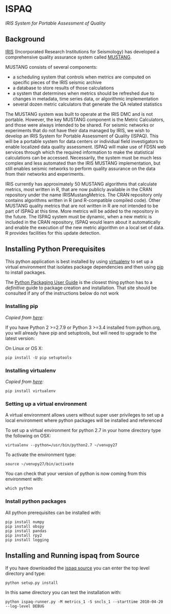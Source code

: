 # ISPAQ

*IRIS System for Portable Assessment of Quality*

## Background

[IRIS](http://www.iris.edu/hq/) (Incorporated Research Institutions for Seismology)
 has developed a comprehensive quality assurance system called
[MUSTANG](http://service.iris.edu/mustang/).

MUSTANG consists of several components:

 * a scheduling system that controls when metrics are computed on specific pieces of the IRIS seismic archive
 * a database to store results of those calculations
 * a system that determines when metrics should be refreshed due to changes in metadata, time series data, or algorithmic implementation
 * several dozen metric calculators that generate the QA related statistics

The MUSTANG system was built to operate at the IRIS DMC and is not portable. 
However, the key MUSTANG component is the Metric Calculators, and those were always
intended to be shared. For seismic networks or experiments that do not have their 
data managed by IRIS, we wish to develop an IRIS System for Portable Assessment of 
Quality (ISPAQ). This will be a portable system for data centers or individual 
field investigators to enable localized data quality assessment. ISPAQ will make
use of FDSN web services through which the required information to make the statistical 
calculations can be accessed. Necessarily, the system must be much less complex and 
less automated than the IRIS MUSTANG implementation, but still enables seismic networks
to perform quality assurance on the data from their networks and experiments.

IRIS currently has approximately 50 MUSTANG algorithms that calculate metrics, most 
written in R, that are now publicly available in the CRAN repository under the name 
IRISMustangMetrics. The CRAN repository only contains algorithms written in R 
(and R-compatible compiled code). Other MUSTANG quality metrics that are not written 
in R are not intended to be part of ISPAQ at this time. More metrics will be added 
to the repository in the future. The ISPAQ system must be dynamic, when a new metric 
is included in the CRAN repository, ISPAQ would learn about it automatically and 
enable the execution of the new metric algorithm on a local set of data. R provides 
facilities for this update detection.

## Installing Python Prerequisites

This python application is best installed by using
[virtualenv](https://python-packaging-user-guide.readthedocs.org/en/latest/projects/#virtualenv)
to set up a virtual environment that isolates package dependencies and then using
[pip](https://python-packaging-user-guide.readthedocs.org/en/latest/projects/#pip)
to install packages.

The
[Python Packaging User Guide](https://python-packaging-user-guide.readthedocs.org/en/latest/installing/)
is the closest thing python has to a *definitive* guide to package creation and installation.
That site should be consulted if any of the instructions below do not work

### Installing pip

*Copied from [here](https://python-packaging-user-guide.readthedocs.org/en/latest/installing/#install-pip-setuptools-and-wheel):*

If you have Python 2 >=2.7.9 or Python 3 >=3.4 installed from python.org, you will already have pip and setuptools, but will need to upgrade to the latest version:

On Linux or OS X:

```
pip install -U pip setuptools
```

### Installing virtualenv

*Copied from [here](https://python-packaging-user-guide.readthedocs.org/en/latest/installing/#optionally-create-a-virtual-environment):*

```
pip install virtualenv
```

### Setting up a virtual environment

A virtual environment allows users without super user privileges to set
up a local environment where python packages will be installed and referenced

To set up a virtual environment for python 2.7 in your home directory type
the following on OSX:

```
virtualenv --python=/usr/bin/python2.7 ~/venvpy27
```

To activate the environment type:

```
source ~/venvpy27/bin/activate
```

You can check that your version of python is now coming from this environment 
with:

```
which python
```

### Install python packages

All python prerequisites can be installed with:

```
pip install numpy
pip install obspy
pip install pandas
pip install rpy2
pip install logging
```

## Installing and Running ispaq from Source

If you have downloaded the [ispaq source](https://github.com/mazamascience/ispaq) you can
enter the top level directory and type:

```python setup.py install```

In this same directory you can test the installation with:

```python ispaq-runner.py -M metrics_1 -S sncls_1 --starttime 2010-04-20 --log-level DEBUG```


